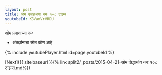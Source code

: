 ```yaml
---
layout: post
title: ओम कृतज्ञअया नमः १०८ टाइम्स
youtubeId: KBVamVrVRDU
---
```

 
 
 ओम प्रमाणाच्या नमः  
 
 -  अंतर्ज्ञानाचा स्रोत कोण आहे 
 
  
 
  
 
 
 
 
 
 


{% include youtubePlayer.html id=page.youtubeId %}
 
[Next]({{ site.baseurl }}{% link  split2/_posts/2015-04-21-ओम सिद्धार्थाय नमः १०८ टाइम्स.md%})
 
